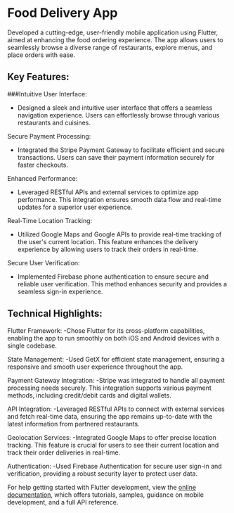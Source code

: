 # Food Delivery App

Developed a cutting-edge, user-friendly mobile application using Flutter, aimed at enhancing the food ordering experience. The app allows users to seamlessly browse a diverse range of restaurants, explore menus, and place orders with ease.

## Key Features:

###Intuitive User Interface:
- Designed a sleek and intuitive user interface that offers a seamless navigation experience. Users can effortlessly browse through various restaurants and cuisines.

Secure Payment Processing:
- Integrated the Stripe Payment Gateway to facilitate efficient and secure transactions. Users can save their payment information securely for faster checkouts.

Enhanced Performance:
- Leveraged RESTful APIs and external services to optimize app performance. This integration ensures smooth data flow and real-time updates for a superior user experience.

Real-Time Location Tracking:
- Utilized Google Maps and Google APIs to provide real-time tracking of the user's current location. This feature enhances the delivery experience by allowing users to track their orders in real-time.

Secure User Verification:
- Implemented Firebase phone authentication to ensure secure and reliable user verification. This method enhances security and provides a seamless sign-in experience.

## Technical Highlights:

Flutter Framework:
-Chose Flutter for its cross-platform capabilities, enabling the app to run smoothly on both iOS and Android devices with a single codebase.

State Management:
-Used GetX for efficient state management, ensuring a responsive and smooth user experience throughout the app.

Payment Gateway Integration:
-Stripe was integrated to handle all payment processing needs securely. This integration supports various payment methods, including credit/debit cards and digital wallets.

API Integration:
-Leveraged RESTful APIs to connect with external services and fetch real-time data, ensuring the app remains up-to-date with the latest information from partnered restaurants.

Geolocation Services:
-Integrated Google Maps to offer precise location tracking. This feature is crucial for users to see their current location and track their order deliveries in real-time.

Authentication:
-Used Firebase Authentication for secure user sign-in and verification, providing a robust security layer to protect user data.


For help getting started with Flutter development, view the
[online documentation](https://docs.flutter.dev/), which offers tutorials,
samples, guidance on mobile development, and a full API reference.
